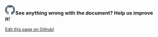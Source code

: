 <aside class="notifications contribute">
  <h3><img src="/images/icos/ico-github.svg" alt="">See anything wrong with the document? Help us improve it!</h3>
  <a href="https://github.com/eclipse-iofog/iofog.org/edit/develop/content/docs/2.0.0/developing-microservices/sdk.md"
    target="_blank">
    <p>Edit this page on Github!</p>
  </a>
</aside>
